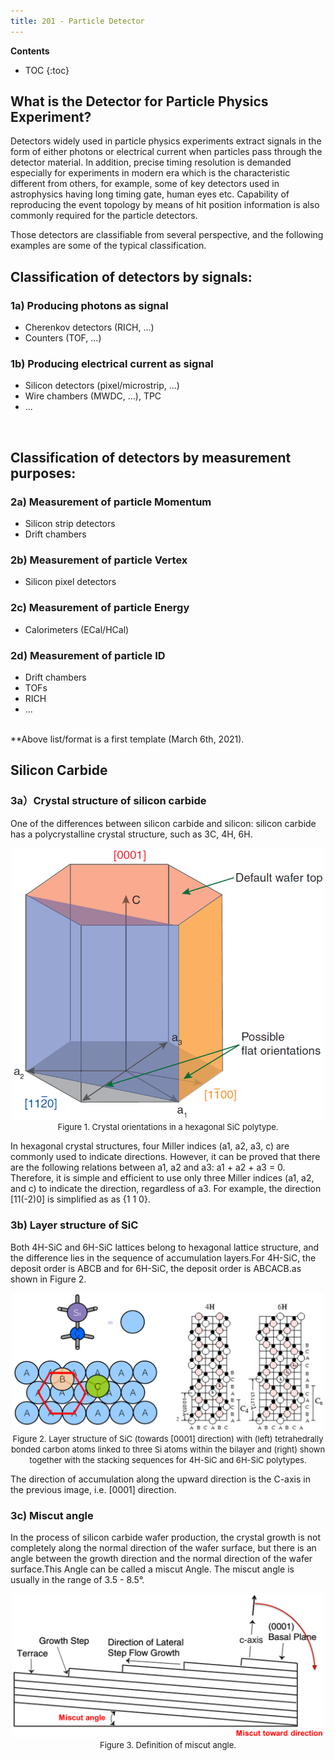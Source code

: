```yaml
---
title: 201 - Particle Detector  
---
```


**Contents**
* TOC
{:toc}

## What is the Detector for Particle Physics Experiment?
Detectors widely used in particle physics experiments extract signals in the
form of either photons or electrical current when particles pass through the detector material.
In addition, precise timing resolution is demanded especially for experiments in modern era
which is the characteristic different from others, for example,  some of key detectors
used in astrophysics having long timing gate, human eyes etc.
Capability of reproducing the event topology by means of hit position information
is also commonly required for the particle detectors.   <br>

Those detectors are classifiable from several perspective, and the following examples are some of the typical classification. <br>


## Classification of detectors by signals:          
### 1a) Producing photons as signal
  - Cherenkov detectors (RICH, ...)            
  - Counters (TOF, ...)   

### 1b) Producing electrical current as signal   
  - Silicon detectors (pixel/microstrip, ...)                   
  - Wire chambers (MWDC, ...), TPC
  - ...

<br>  

## Classification of detectors by measurement purposes:   
### 2a) Measurement of particle Momentum  
  - Silicon strip detectors
  - Drift chambers  

### 2b) Measurement of particle Vertex    
  - Silicon pixel detectors

### 2c) Measurement of particle Energy    
  - Calorimeters (ECal/HCal)

### 2d) Measurement of particle ID          
  - Drift chambers
  - TOFs
  - RICH
  - ...


<br>
**Above list/format is a first template (March 6th, 2021).   <br>


## Silicon Carbide
### 3a）Crystal structure of silicon carbide
One of the differences between silicon carbide and silicon: silicon carbide has a polycrystalline crystal structure, such as 3C, 4H, 6H.

<center>
<img src="/images/sic_hexagonal.png" width="500"/>
</center>

<center>
<font size=2 >
Figure 1. Crystal orientations in a hexagonal SiC polytype.
</font>
</center>

In hexagonal crystal structures, four Miller indices (a1, a2, a3, c) are commonly used to indicate directions.
However, it can be proved that there are the following relations between a1, a2 and a3: a1 + a2 + a3 = 0.
Therefore, it is simple and efficient to use only three Miller indices (a1, a2, and c) to indicate the direction, regardless of a3.
For example, the direction [11(-2)0] is simplified as as {1 1 0}.  <br>

### 3b) Layer structure of SiC
Both 4H-SiC and 6H-SiC lattices belong to hexagonal lattice structure, and the difference lies in the sequence of accumulation layers.For 4H-SiC, the deposit order is ABCB and for 6H-SiC, the deposit order is ABCACB.as shown in Figure 2.

<center>
<img src="/images/sd_sic_polytypes.png" width="500"/>
</center>

<center>
<font size=2 >
Figure 2. Layer structure of SiC (towards [0001] direction) with (left) tetrahedrally bonded carbon 
  atoms linked to three Si atoms within the bilayer and (right) shown together with the stacking sequences for 4H-SiC and 6H-SiC polytypes.
</font>
</center>

The direction of accumulation along the upward direction is the C-axis in the previous image, i.e. [0001] direction.

### 3c) Miscut angle
In the process of silicon carbide wafer production, the crystal growth is not completely along the normal direction of the wafer surface,
but there is an angle between the growth direction and the normal direction of the wafer surface.This Angle can be called a miscut Angle.
The miscut angle is usually in the range of 3.5 - 8.5°.

<center>
<img src="/images/sp_sic_miscut.png" width="500"/>
</center>

<center>
<font size=2 >
Figure 3. Definition of miscut angle.
</font>
</center>



